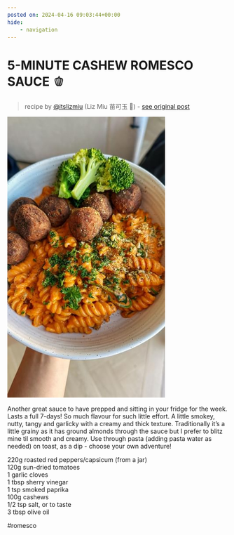 ```yaml
---
posted on: 2024-04-16 09:03:44+00:00
hide:
    - navigation
---
```


# 5-MINUTE CASHEW ROMESCO SAUCE 🫑  

> recipe by [@itslizmiu](https://www.instagram.com/itslizmiu/) 
(Liz Miu 苗可玉 🍐) - [see original post](https://instagram.com/p/C50Ql1wp5gT)

![](../img/itslizmiu_16-04-2024_0904.png)

  
Another great sauce to have prepped and sitting in your fridge for the week. Lasts a full 7-days! So much flavour for such little effort. A little smokey, nutty, tangy and garlicky with a creamy and thick texture. Traditionally it’s a little grainy as it has ground almonds through the sauce but I prefer to blitz mine til smooth and creamy. Use through pasta (adding pasta water as needed) on toast, as a dip - choose your own adventure!  
  
220g roasted red peppers/capsicum (from a jar)  
120g sun-dried tomatoes  
1 garlic cloves  
1 tbsp sherry vinegar  
1 tsp smoked paprika  
100g cashews   
1/2 tsp salt, or to taste   
3 tbsp olive oil   
  
\#romesco   